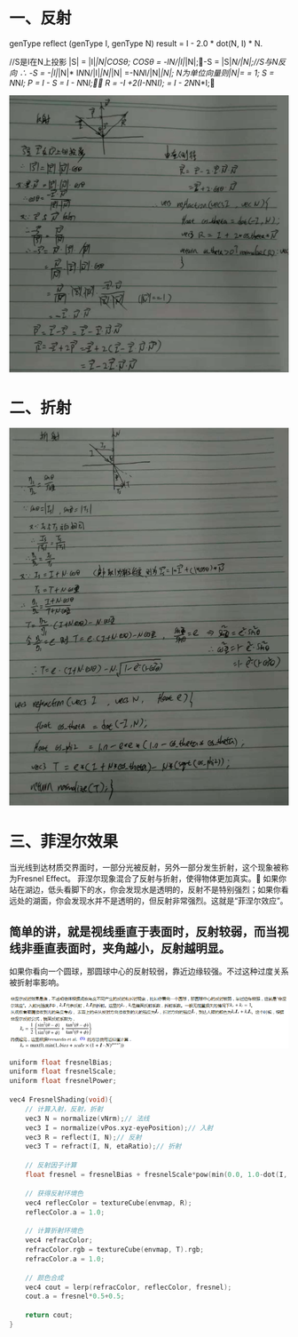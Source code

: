 一、反射
=
genType reflect (genType I, genType N)
result = I - 2.0 * dot(N, I) * N.

//S是I在N上投影
|S| = |I|*|N|*COSθ;
COSθ = -I*N/|I|*|N|;-S = |S|*N/|N|;//S与N反向
∴ -S  = -|I|*|N|* I*N*N/|I|*|N|*|N|
      =-N*N*I/|N|*|N|;
N为单位向量则|N|= = 1; S = N*N*I;
P = I - S
  = I - N*N*I;∴ R = -I +2(I-N*N*I);
  = I - 2N*N*I;

![](./reflect.jpeg)

二、折射
=
![](./refract.jpeg)

三、菲涅尔效果
=
当光线到达材质交界面时，一部分光被反射，另外一部分发生折射，这个现象被称为Fresnel Effect。
菲涅尔现象混合了反射与折射，使得物体更加真实。
如果你站在湖边，低头看脚下的水，你会发现水是透明的，反射不是特别强烈；如果你看远处的湖面，你会发现水并不是透明的，但反射非常强烈。这就是“菲涅尔效应”。
## 简单的讲，就是视线垂直于表面时，反射较弱，而当视线非垂直表面时，夹角越小，反射越明显。
如果你看向一个圆球，那圆球中心的反射较弱，靠近边缘较强。不过这种过度关系被折射率影响。

![](./fresne.png)

```c++ 
uniform float fresnelBias;
uniform float fresnelScale; 
uniform float fresnelPower; 

vec4 FresnelShading(void){
    // 计算入射，反射，折射
    vec3 N = normalize(vNrm);// 法线
    vec3 I = normalize(vPos.xyz-eyePosition);// 入射
    vec3 R = reflect(I, N);// 反射
    vec3 T = refract(I, N, etaRatio);// 折射
 
    // 反射因子计算
    float fresnel = fresnelBias + fresnelScale*pow(min(0.0, 1.0-dot(I, N)), fresnelPower);
 
    // 获得反射环境色
    vec4 reflecColor = textureCube(envmap, R);
    reflecColor.a = 1.0;
 
    // 计算折射环境色
    vec4 refracColor;
    refracColor.rgb = textureCube(envmap, T).rgb;
    refracColor.a = 1.0;
 
    // 颜色合成
    vec4 cout = lerp(refracColor, reflecColor, fresnel);
    cout.a = fresnel*0.5+0.5;
 
    return cout;
}
```